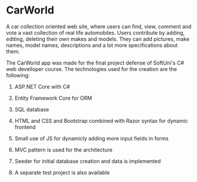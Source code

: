 # CarWorld
A car collection oriented web site, where users can find, view, comment and vote a vast collection of real life automobiles.
Users contribute by adding, editing, deleting their own makes and models. They can add pictures, make names, model names, descriptions and a lot more specifications 
about them. 

The CarWorld app was made for the final project defense of SoftUni's C# web develloper course. The technologies used for the creation are the following:

1. ASP.NET Core with C#

2. Entity Framework Core for ORM

3. SQL database

3. HTML and CSS and Bootstrap combined with Razor syntax for dynamic frontend

4. Small use of JS for dynamicly adding more input fields in forms 

5. MVC pattern is used for the architecture

6. Seeder for initial database creation and data is implemented

7. A separate test project is also available
